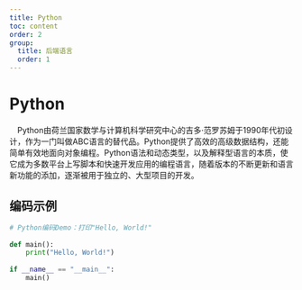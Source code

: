 ```yaml
---
title: Python
toc: content
order: 2
group: 
  title: 后端语言
  order: 1
---
```


# Python
&emsp;Python由荷兰国家数学与计算机科学研究中心的吉多·范罗苏姆于1990年代初设计，作为一门叫做ABC语言的替代品。Python提供了高效的高级数据结构，还能简单有效地面向对象编程。Python语法和动态类型，以及解释型语言的本质，使它成为多数平台上写脚本和快速开发应用的编程语言，随着版本的不断更新和语言新功能的添加，逐渐被用于独立的、大型项目的开发。

## 编码示例
```Python
# Python编码Demo：打印"Hello, World!"
 
def main():
    print("Hello, World!")
 
if __name__ == "__main__":
    main()
```

